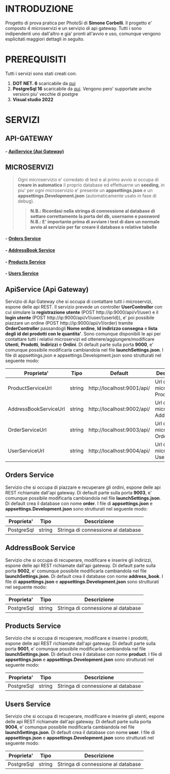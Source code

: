 # INTRODUZIONE

Progetto di prova pratica per PhotoSi di **Simone Corbelli**.
Il progetto e' composto 4 microservizi e un servizio di api gateway.
Tutti i sono indipendenti uno dall'altro e gia' pronti all'avvio e uso, comunque vengono esplicitati maggiori dettagli in seguito.

# PREREQUISITI

Tutti i servizi sono stati creati con:
 1. **DOT NET. 6** scaricabile da [qui](https://dotnet.microsoft.com/en-us/download/dotnet/6.0)
 2. **PostgreSql 16** scaricabile da [qui](https://www.enterprisedb.com/downloads/postgres-postgresql-downloads). Vengono pero' supportate anche versioni piu' vecchie di postgre
 3. **Visual studio 2022**

# SERVIZI

## API-GATEWAY
#### - [ApiService (Api Gateway)](#ApiService)

## MICROSERVIZI
>  Ogni microservizio e' corredato di test e al primo avvio si occupa di **creare in automatico** il proprio database ed effettuarne un **seeding**, in piu' per ogni microservizio e' presente un **appsettings.json** e un **appsettings.Development.json** (automaticamente usato in fase di debug).
> > **N.B.: Ricordasi nella stringa di connessione al database di settare correttamente la porta del db, username e password**
> > **N.B.: E' importante prima di avviare i test di dare un normale avvio al servizio per far creare il database e relative tabelle**
#### - [Orders Service](#OrdersService)
#### - [AddressBook Service](#AddressBookService)
#### - [Products Service](#ProductsService)
#### - [Users Service](#UsersService)

## ApiService (Api Gateway) <a name="ApiService"></a>
Servizio di Api Gateway che si occupa di contattare tutti i microservizi, espone delle api REST.
Il servizio prevede un controller **UserController** con cui simulare la **registrazione utente** (POST http://ip:9000/api/v1/user) e il **login utente** (POST http://ip:9000/api/v1/user/{userId}), e' poi possibile piazzare un ordine (POST http://ip:9000/api/v1/order) tramite **OrderController** passandogli **Nome ordine**, **Id indirizzo consegna** e **lista degli id dei prodotti con le quantita'**.
Sono comunque disponibili le api per contattare tutti i relativi microservizi ed ottenere/aggiungere/modificare **Utenti**, **Prodotti**, **Indirizzi** e **Ordini**.
Di default parte sulla porta **9000**, e' comunque possibile modificarla cambiandola nel file **launchSettings.json**.
I file di appsettings.json e appsettings.Development.json sono strutturati nel seguente modo:

| Proprieta'            | Tipo   | Default                    | Descrizione                      |
|-----------------------|--------|----------------------------|----------------------------------|
| ProductServiceUrl     | string | http://localhost:9001/api/ | Url del microserizio Product     |
| AddressBookServiceUrl | string | http://localhost:9002/api/ | Url del microserizio AddressBook |
| OrderServiceUrl       | string | http://localhost:9003/api/ | Url del microserizio Order       |
| UserServiceUrl        | string | http://localhost:9004/api/ | Url del microserizio User        |

## Orders Service <a name="OrdersService"></a>
Servizio che si occupa di piazzare e recuperare gli ordini, espone delle api REST richiamate dall'api gateway.
Di default parte sulla porta **9003**, e' comunque possibile modificarla cambiandola nel file **launchSettings.json**.
Di default crea il database con nome **order**.
I file di **appsettings.json** e **appsettings.Development.json** sono strutturati nel seguente modo:

| Proprieta'   | Tipo   | Descrizione                   |
|--------------|--------|-------------------------------|
| PostgreSql   | string | Stringa di connessione al database |

## AddressBook Service <a name="AddressBookService"></a>
Servizio che si occupa di recuperare, modificare e inserire gli indirizzi, espone delle api REST richiamate dall'api gateway.
Di default parte sulla porta **9002**, e' comunque possibile modificarla cambiandola nel file **launchSettings.json**.
Di default crea il database con nome **address_book**.
I file di **appsettings.json** e **appsettings.Development.json** sono strutturati nel seguente modo:

| Proprieta'   | Tipo   | Descrizione                   |
|--------------|--------|-------------------------------|
| PostgreSql   | string | Stringa di connessione al database |

## Products Service <a name="ProductsService"></a>
Servizio che si occupa di recuperare, modificare e inserire i prodotti, espone delle api REST richiamate dall'api gateway.
Di default parte sulla porta **9001**, e' comunque possibile modificarla cambiandola nel file **launchSettings.json**.
Di default crea il database con nome **product**.
I file di **appsettings.json** e **appsettings.Development.json** sono strutturati nel seguente modo:

| Proprieta'   | Tipo   | Descrizione                   |
|--------------|--------|-------------------------------|
| PostgreSql   | string | Stringa di connessione al database |

## Users Service <a name="UsersService"></a>
Servizio che si occupa di recuperare, modificare e inserire gli utenti, espone delle api REST richiamate dall'api gateway.
Di default parte sulla porta **9004**, e' comunque possibile modificarla cambiandola nel file **launchSettings.json**.
Di default crea il database con nome **user**.
I file di **appsettings.json** e **appsettings.Development.json** sono strutturati nel seguente modo:

| Proprieta'   | Tipo   | Descrizione                   |
|--------------|--------|-------------------------------|
| PostgreSql   | string | Stringa di connessione al database |